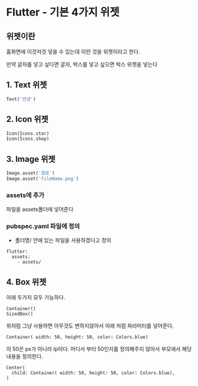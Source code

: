 # Flutter - 기본 4가지 위젯

## 위젯이란

홈화면에 이것저것 넣을 수 있는데 이런 것을 위젯이라고 한다.

만약 글자를 넣고 싶다면 글자, 박스를 넣고 싶으면 박스 위젯을 넣는다

## 1. Text 위젯

```Dart
Text('안녕')
```


## 2. Icon 위젯
 
```Dart
Icon(Icons.star)
Icon(Icons.shop)

```
## 3. Image 위젯
 
```Dart
Image.asset('경로')
Image.asset('fileName.png')
```
### assets에 추가
파일을 assets폴더에 넣어준다

### pubspec.yaml 파일에 정의
- 폴더명/ 안에 있는 파일을 사용하겠다고 정의
```
flutter:
  assets:
    - assets/
```

## 4. Box 위젯
아래 두가지 모두 가능하다.
```
Container()
SizedBox()
```
위처럼 그냥 사용하면 아무것도 변하지않아서 아래 처럼 파라미터를 넣어준다.
```
Container( width: 50, height: 50, color: Colors.blue)
```
이 50은 px가 아니라 lp이다. 
어디서 부터 50인지를 정의해주지 않아서 부모에서 해당 내용을 정의한다.

```
Center(
  child: Container( width: 50, height: 50, color: Colors.blue),
)
```
